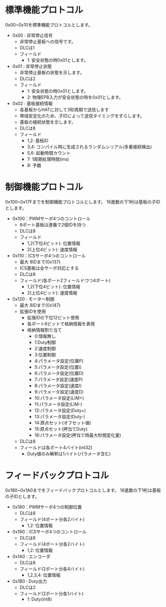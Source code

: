 # 標準機能プロトコル
0x00~0x10を標準機能プロトコルとします。
- 0x00 : 非常停止信号
    - 非常停止基板への信号です。
    - DLCは1
    - フィールド
        - 1: 安全状態の時0x01とします。
- 0x01 : 非常停止状態
    - 非常停止基板の状態を示します。
    - DLCは2
    - フィールド
        - 1: 安全状態の時0x01とします。
        - 2: 物理EPB入力が安全状態の時を0x01とします。
- 0x02 : 基板接続情報
    - 各基板からHATに対して3秒周期で送信します
    - 帯域安定化のため、子IDによって送信タイミングをずらします。
    - 基板の接続状態を示します。
    - DLCは8
    - フィールド
        - 1,2: 基板ID
        - 3,4: コンパイル時に生成されるランダムシリアル(多重接続検出)
        - 5,6: 起動時間カウント
        - 7: 1周期処理時間(ms)
        - 8: 予備

# 制御機能プロトコル
0x100~0x17Fまでを制御機能プロトコルとします。
16進数の下1桁は基板の子IDとします。

- 0x100：PWMサーボ4つのコントロール
    - 8ポート基板は連番で2個IDを持つ
    - DLCは8
    - フィールド
        - 1,2(下位4ビット): 位置情報
        - 2(上位4ビット): 速度情報
- 0x110：ICSサーボ4つのコントロール
    - 最大 8IDまで(0x137)
    - ICS基板は全サーボ対応とする
    - DLCは8
    - フィールド(各ポート2フィールドづつ4ポート)
        - 1,2(下位4ビット): 位置情報
        - 2(上位4ビット): 速度情報
- 0x120 : モーター制御
    - 最大 8IDまで(0x147)
    - 拡張IDを使用
        - 拡張IDの下位12ビット使用
        - 各ポート6ビットで格納情報を表現
        - 格納情報割り当て
            - 0:情報無し
            - 1:Duty制御
            - 2:速度制御
            - 3:位置制御
            - 4:パラメータ設定(位置P)
            - 5:パラメータ設定(位置I)
            - 6:パラメータ設定(位置D)
            - 7:パラメータ設定(速度P)
            - 8:パラメータ設定(速度I)
            - 9:パラメータ設定(速度D)
            - 10:パラメータ設定(LIM+)
            - 11:パラメータ設定(LIM-)
            - 12:パラメータ設定(Duty+)
            - 13:パラメータ設定(Duty-)
            - 14:原点セット(オフセット値)
            - 15:原点セット(押当てDuty)
            - 16:パラメータ設定(押当て時最大秒間変化量)
    - DLCは8
    - フィールドは各ポート4バイト(int32)
        - Duty値のみ解釈は1バイト(パラメータ含む)


# フィードバックプロトコル
0x180~0x1A0までをフィードバックプロトコルとします。
16進数の下1桁は基板の子IDとします。

- 0x180：PWMサーボ4つの制御位置
    - DLCは8
    - フィールド(4ポート分各2バイト)
        - 1,2: 位置情報
- 0x190：ICSサーボ4つのコントロール
    - DLCは8
    - フィールド(4ポート分各2バイト)
        - 1,2: 位置情報
- 0x1A0 : エンコーダ
    - DLCは8
    - フィールド(2ポート分各4バイト)
        - 1,2,3,4: 位置情報
- 0x1B0 : Duty出力
    - DLCは2
    - フィールド(2ポート分各1バイト)
        - 1: Duty(int8)